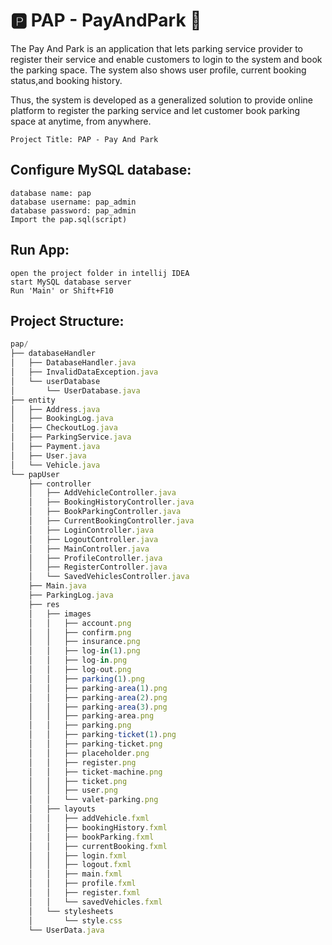 # 🅿️ PAP - PayAndPark 🚙

The Pay And Park is an application that lets parking service provider to register their service and enable customers to login to the system and book the parking space. The system also shows user profile, current booking status,and booking history.

Thus, the system is developed as a generalized solution to provide online platform to register the parking service and let customer book parking space at anytime, from anywhere.

```
Project Title: PAP - Pay And Park
```

## Configure MySQL database:
	database name: pap
	database username: pap_admin
	database password: pap_admin
	Import the pap.sql(script)
	
## Run App:
	open the project folder in intellij IDEA
	start MySQL database server
	Run 'Main' or Shift+F10
	
	
## Project Structure:
```javascript
pap/
├── databaseHandler
│   ├── DatabaseHandler.java
│   ├── InvalidDataException.java
│   └── userDatabase
│       └── UserDatabase.java
├── entity
│   ├── Address.java
│   ├── BookingLog.java
│   ├── CheckoutLog.java
│   ├── ParkingService.java
│   ├── Payment.java
│   ├── User.java
│   └── Vehicle.java
└── papUser
    ├── controller
    │   ├── AddVehicleController.java
    │   ├── BookingHistoryController.java
    │   ├── BookParkingController.java
    │   ├── CurrentBookingController.java
    │   ├── LoginController.java
    │   ├── LogoutController.java
    │   ├── MainController.java
    │   ├── ProfileController.java
    │   ├── RegisterController.java
    │   └── SavedVehiclesController.java
    ├── Main.java
    ├── ParkingLog.java
    ├── res
    │   ├── images
    │   │   ├── account.png
    │   │   ├── confirm.png
    │   │   ├── insurance.png
    │   │   ├── log-in(1).png
    │   │   ├── log-in.png
    │   │   ├── log-out.png
    │   │   ├── parking(1).png
    │   │   ├── parking-area(1).png
    │   │   ├── parking-area(2).png
    │   │   ├── parking-area(3).png
    │   │   ├── parking-area.png
    │   │   ├── parking.png
    │   │   ├── parking-ticket(1).png
    │   │   ├── parking-ticket.png
    │   │   ├── placeholder.png
    │   │   ├── register.png
    │   │   ├── ticket-machine.png
    │   │   ├── ticket.png
    │   │   ├── user.png
    │   │   └── valet-parking.png
    │   ├── layouts
    │   │   ├── addVehicle.fxml
    │   │   ├── bookingHistory.fxml
    │   │   ├── bookParking.fxml
    │   │   ├── currentBooking.fxml
    │   │   ├── login.fxml
    │   │   ├── logout.fxml
    │   │   ├── main.fxml
    │   │   ├── profile.fxml
    │   │   ├── register.fxml
    │   │   └── savedVehicles.fxml
    │   └── stylesheets
    │       └── style.css
    └── UserData.java
```
